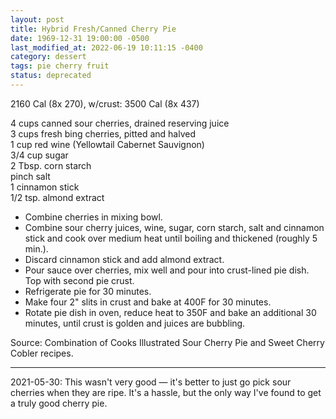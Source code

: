 ```yaml
---
layout: post
title: Hybrid Fresh/Canned Cherry Pie
date: 1969-12-31 19:00:00 -0500
last_modified_at: 2022-06-19 10:11:15 -0400
category: dessert
tags: pie cherry fruit
status: deprecated
---
```

2160 Cal (8x 270), w/crust: 3500 Cal (8x 437)

4 cups canned sour cherries, drained reserving juice  
3 cups fresh bing cherries, pitted and halved  
1 cup red wine (Yellowtail Cabernet Sauvignon)  
3/4 cup sugar  
2 Tbsp. corn starch  
pinch salt  
1 cinnamon stick  
1/2 tsp. almond extract  

* Combine cherries in mixing bowl.
* Combine sour cherry juices, wine, sugar, corn starch, salt and cinnamon stick and cook over medium heat until boiling and thickened (roughly 5 min.).
* Discard cinnamon stick and add almond extract.
* Pour sauce over cherries, mix well and pour into crust-lined pie dish.  Top with second pie crust.
* Refrigerate pie for 30 minutes.
* Make four 2" slits in crust and bake at 400F for 30 minutes.
* Rotate pie dish in oven, reduce heat to 350F and bake an additional 30 minutes, until crust is golden and juices are bubbling.

Source: Combination of Cooks Illustrated Sour Cherry Pie and Sweet Cherry Cobler recipes.  

---

2021-05-30: This wasn't very good — it's better to just go pick sour cherries when
they are ripe. It's a hassle, but the only way I've found to get a truly good cherry
pie.
